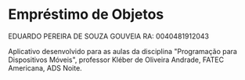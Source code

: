 # Empréstimo de Objetos

EDUARDO PEREIRA DE SOUZA GOUVEIA
RA: 0040481912043



Aplicativo desenvolvido para as aulas da disciplina "Programação para Dispositivos Móveis", professor Kléber de Oliveira Andrade, FATEC Americana, ADS Noite.
